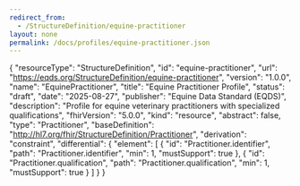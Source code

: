 ```yaml
---
redirect_from:
  - /StructureDefinition/equine-practitioner
layout: none
permalink: /docs/profiles/equine-practitioner.json
---
```

{
  "resourceType": "StructureDefinition",
  "id": "equine-practitioner",
  "url": "https://eqds.org/StructureDefinition/equine-practitioner",
  "version": "1.0.0",
  "name": "EquinePractitioner",
  "title": "Equine Practitioner Profile",
  "status": "draft",
  "date": "2025-08-27",
  "publisher": "Equine Data Standard (EQDS)",
  "description": "Profile for equine veterinary practitioners with specialized qualifications",
  "fhirVersion": "5.0.0",
  "kind": "resource",
  "abstract": false,
  "type": "Practitioner",
  "baseDefinition": "http://hl7.org/fhir/StructureDefinition/Practitioner",
  "derivation": "constraint",
  "differential": {
    "element": [
      {
        "id": "Practitioner.identifier",
        "path": "Practitioner.identifier",
        "min": 1,
        "mustSupport": true
      },
      {
        "id": "Practitioner.qualification",
        "path": "Practitioner.qualification",
        "min": 1,
        "mustSupport": true
      }
    ]
  }
}